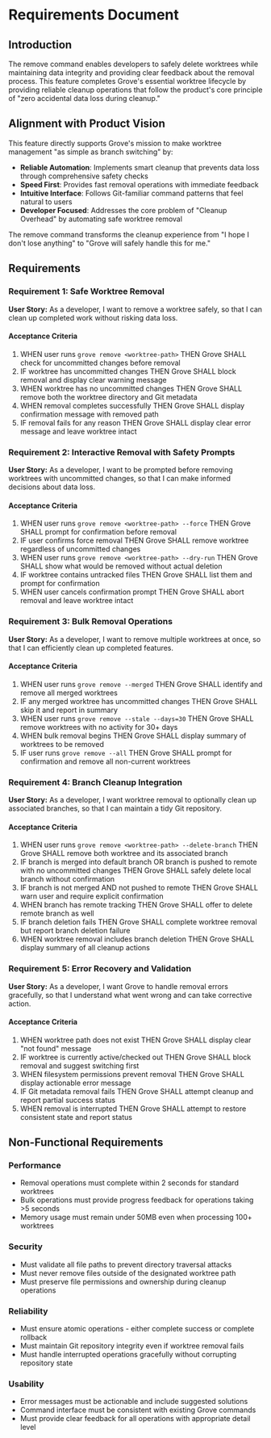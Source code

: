 # Requirements Document

## Introduction

The remove command enables developers to safely delete worktrees while maintaining data integrity and providing clear feedback about the removal process. This feature completes Grove's essential worktree lifecycle by providing reliable cleanup operations that follow the product's core principle of "zero accidental data loss during cleanup."

## Alignment with Product Vision

This feature directly supports Grove's mission to make worktree management "as simple as branch switching" by:

- **Reliable Automation**: Implements smart cleanup that prevents data loss through comprehensive safety checks
- **Speed First**: Provides fast removal operations with immediate feedback
- **Intuitive Interface**: Follows Git-familiar command patterns that feel natural to users
- **Developer Focused**: Addresses the core problem of "Cleanup Overhead" by automating safe worktree removal

The remove command transforms the cleanup experience from "I hope I don't lose anything" to "Grove will safely handle this for me."

## Requirements

### Requirement 1: Safe Worktree Removal

**User Story:** As a developer, I want to remove a worktree safely, so that I can clean up completed work without risking data loss.

#### Acceptance Criteria

1. WHEN user runs `grove remove <worktree-path>` THEN Grove SHALL check for uncommitted changes before removal
2. IF worktree has uncommitted changes THEN Grove SHALL block removal and display clear warning message
3. WHEN worktree has no uncommitted changes THEN Grove SHALL remove both the worktree directory and Git metadata
4. WHEN removal completes successfully THEN Grove SHALL display confirmation message with removed path
5. IF removal fails for any reason THEN Grove SHALL display clear error message and leave worktree intact

### Requirement 2: Interactive Removal with Safety Prompts

**User Story:** As a developer, I want to be prompted before removing worktrees with uncommitted changes, so that I can make informed decisions about data loss.

#### Acceptance Criteria

1. WHEN user runs `grove remove <worktree-path> --force` THEN Grove SHALL prompt for confirmation before removal
2. IF user confirms force removal THEN Grove SHALL remove worktree regardless of uncommitted changes
3. WHEN user runs `grove remove <worktree-path> --dry-run` THEN Grove SHALL show what would be removed without actual deletion
4. IF worktree contains untracked files THEN Grove SHALL list them and prompt for confirmation
5. WHEN user cancels confirmation prompt THEN Grove SHALL abort removal and leave worktree intact

### Requirement 3: Bulk Removal Operations

**User Story:** As a developer, I want to remove multiple worktrees at once, so that I can efficiently clean up completed features.

#### Acceptance Criteria

1. WHEN user runs `grove remove --merged` THEN Grove SHALL identify and remove all merged worktrees
2. IF any merged worktree has uncommitted changes THEN Grove SHALL skip it and report in summary
3. WHEN user runs `grove remove --stale --days=30` THEN Grove SHALL remove worktrees with no activity for 30+ days
4. WHEN bulk removal begins THEN Grove SHALL display summary of worktrees to be removed
5. IF user runs `grove remove --all` THEN Grove SHALL prompt for confirmation and remove all non-current worktrees

### Requirement 4: Branch Cleanup Integration

**User Story:** As a developer, I want worktree removal to optionally clean up associated branches, so that I can maintain a tidy Git repository.

#### Acceptance Criteria

1. WHEN user runs `grove remove <worktree-path> --delete-branch` THEN Grove SHALL remove both worktree and its associated branch
2. IF branch is merged into default branch OR branch is pushed to remote with no uncommitted changes THEN Grove SHALL safely delete local branch without confirmation
3. IF branch is not merged AND not pushed to remote THEN Grove SHALL warn user and require explicit confirmation
4. WHEN branch has remote tracking THEN Grove SHALL offer to delete remote branch as well
5. IF branch deletion fails THEN Grove SHALL complete worktree removal but report branch deletion failure
6. WHEN worktree removal includes branch deletion THEN Grove SHALL display summary of all cleanup actions

### Requirement 5: Error Recovery and Validation

**User Story:** As a developer, I want Grove to handle removal errors gracefully, so that I understand what went wrong and can take corrective action.

#### Acceptance Criteria

1. WHEN worktree path does not exist THEN Grove SHALL display clear "not found" message
2. IF worktree is currently active/checked out THEN Grove SHALL block removal and suggest switching first
3. WHEN filesystem permissions prevent removal THEN Grove SHALL display actionable error message
4. IF Git metadata removal fails THEN Grove SHALL attempt cleanup and report partial success status
5. WHEN removal is interrupted THEN Grove SHALL attempt to restore consistent state and report status

## Non-Functional Requirements

### Performance

- Removal operations must complete within 2 seconds for standard worktrees
- Bulk operations must provide progress feedback for operations taking >5 seconds
- Memory usage must remain under 50MB even when processing 100+ worktrees

### Security

- Must validate all file paths to prevent directory traversal attacks
- Must never remove files outside of the designated worktree path
- Must preserve file permissions and ownership during cleanup operations

### Reliability

- Must ensure atomic operations - either complete success or complete rollback
- Must maintain Git repository integrity even if worktree removal fails
- Must handle interrupted operations gracefully without corrupting repository state

### Usability

- Error messages must be actionable and include suggested solutions
- Command interface must be consistent with existing Grove commands
- Must provide clear feedback for all operations with appropriate detail level
